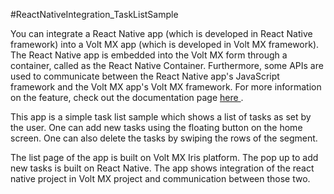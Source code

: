 #ReactNativeIntegration_TaskListSample

You can integrate a React Native app (which is developed in React Native framework) into a Volt MX app (which is developed in Volt MX framework). The React Native app is embedded into the Volt MX form through a container, called as the React Native Container. Furthermore, some APIs are used to communicate between the React Native app's JavaScript framework and the Volt MX app's Volt MX framework. For more information on the feature, check out the documentation page <a href = "https://opensource.hcltechsw.com/volt-mx-docs/docs/documentation/Iris/iris_widget_prog_guide/Content/react_Native_Container.html"> here </a>.

This app is a simple task list sample which shows a list of tasks as set by the user. One can add new tasks using the floating button on the home screen. One can also delete the tasks by swiping the rows of the segment. 

The list page of the app is built on Volt MX Iris platform. The pop up to add new tasks is built on React Native. The app shows integration of the react native project in Volt MX project and communication between those two.



